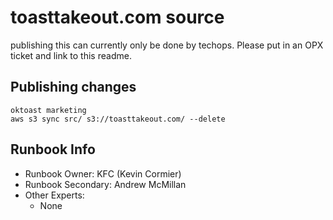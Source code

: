 # toasttakeout.com source

publishing this can currently only be done by techops.  Please put in an OPX ticket and link to this readme.

## Publishing changes

```
oktoast marketing
aws s3 sync src/ s3://toasttakeout.com/ --delete
```

## Runbook Info

* Runbook Owner: KFC (Kevin Cormier)
* Runbook Secondary: Andrew McMillan
* Other Experts:
  * None
